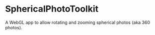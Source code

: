 # SphericalPhotoToolkit
A WebGL app to allow rotating and zooming spherical photos (aka 360 photos).
